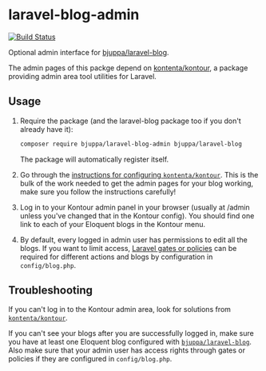 # laravel-blog-admin

[![Build Status](https://travis-ci.org/bjuppa/laravel-blog-admin.svg?branch=master)](https://travis-ci.org/bjuppa/laravel-blog-admin)

Optional admin interface for [bjuppa/laravel-blog](https://packagist.org/packages/bjuppa/laravel-blog).

The admin pages of this packge depend on [kontenta/kontour](https://packagist.org/packages/kontenta/kontour),
a package providing admin area tool utilities for Laravel.

## Usage

1. Require the package (and the laravel-blog package too if you don't already have it):

   ```bash
   composer require bjuppa/laravel-blog-admin bjuppa/laravel-blog
   ```

   The package will automatically register itself.

2. Go through the [instructions for configuring `kontenta/kontour`](https://packagist.org/packages/kontenta/kontour).
   This is the bulk of the work needed to get the admin pages for your blog working,
   make sure you follow the instructions carefully!

3. Log in to your Kontour admin panel in your browser
   (usually at /admin unless you've changed that in the Kontour config).
   You should find one link to each of your Eloquent blogs in the Kontour menu.

4. By default, every logged in admin user has permissions to edit all the blogs.
   If you want to limit access, [Laravel gates or policies](https://laravel.com/docs/authorization)
   can be required for different actions and blogs by configuration in `config/blog.php`.

## Troubleshooting

If you can't log in to the Kontour admin area, look for solutions from
[`kontenta/kontour`](https://packagist.org/packages/kontenta/kontour).

If you can't see your blogs after you are successfully logged in,
make sure you have at least one Eloquent blog configured with
[`bjuppa/laravel-blog`](https://packagist.org/packages/bjuppa/laravel-blog).
Also make sure that your admin user has access rights through gates or policies
if they are configured in `config/blog.php`.
